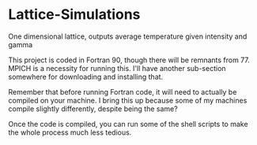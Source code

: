 # Lattice-Simulations
One dimensional lattice, outputs average temperature given intensity and gamma


This project is coded in Fortran 90, though there will be remnants from 77.
MPICH is a necessity for running this.
I'll have another sub-section somewhere for downloading and installing that.

Remember that before running Fortran code, it will need to actually be compiled on your machine.
I bring this up because some of my machines compile slightly differently, despite being the same?

Once the code is compiled, you can run some of the shell scripts to make the whole process much less tedious.

